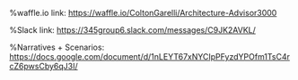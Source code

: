 %waffle.io link:
https://waffle.io/ColtonGarelli/Architecture-Advisor3000

%Slack link:
https://345group6.slack.com/messages/C9JK2AVKL/

%Narratives + Scenarios:
https://docs.google.com/document/d/1nLEYT67xNYCIpPFyzdYPOfm1TsC4rcZ6pwsCby6qJ3I/

